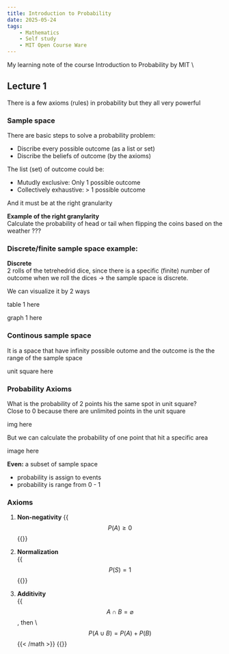 ```yaml
---
title: Introduction to Probability
date: 2025-05-24
tags:
    - Mathematics
    - Self study
    - MIT Open Course Ware
---
```

My learning note of the course Introduction to Probability by MIT \
## Lecture 1
There is a few axioms (rules) in probability but they all very powerful

### Sample space
There are basic steps to solve a probability problem:
- Discribe every possible outcome (as a list or set)
- Discribe the beliefs of outcome (by the axioms)

The list (set) of outcome could be:
- Mutudly exclusive: Only 1 possible outcome
- Collectively exhaustive: > 1 possible outcome 

And it must be at the right granularity


**Example of the right granylarity** \
Calculate the probability of head or tail when flipping the coins based on the weather ???

### Discrete/finite sample space example:
**Discrete** \
2 rolls of the tetrehedrid dice, since there is a specific (finite) number of outcome when we roll the dices -> the sample space is discrete.

We can visualize it by 2 ways

table 1 here

graph 1 here

### Continous sample space

It is a space that have infinity possible outome and the outcome is the the range of the sample space

unit square here

### Probability Axioms

What is the probability of 2 points his the same spot in unit square? \
Close to 0 because there are unlimited points in the unit square

img here

But we can calculate the probability of one point that hit a specific area

image here

**Even:** a subset of sample space
- probability is assign to events
- probability is range from 0 - 1
### Axioms

1. **Non-negativity**
{{<math>}}
   $$P(A) \geq 0$$
{{</math>}}

2. **Normalization**   
{{<math>}}
   $$P(S) = 1$$
{{</math>}}
3. **Additivity**  
{{<math>}}
	If $$A \cap B = \varnothing$$, then \\
   $$P(A \cup B) = P(A) + P(B)$${{< /math >}}
{{</math>}}




